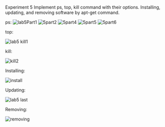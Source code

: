 Experiment 5
Implement ps, top, kill command with their options. 
Installing, updating, and removing software by apt-get 
command. 


ps:
![lab5Part1](https://github.com/user-attachments/assets/04b53656-0b09-4782-ab79-244277dc02eb)
![5part2](https://github.com/user-attachments/assets/66ba4117-326d-4521-83e3-5310f4cd73ee)
![5part4](https://github.com/user-attachments/assets/e3d175b8-b17a-4785-acd4-0c919cd405ec)
![5part5](https://github.com/user-attachments/assets/07a91621-afa1-4ba5-8f33-89f7450437a5)
![5part6](https://github.com/user-attachments/assets/c8db2eb6-ac1d-4657-adb1-f580ebba8a33)



top:

![lab5 kill1](https://github.com/user-attachments/assets/2c2a3676-1151-4c87-bec8-52723df4cfb8)


kill:

![kill2](https://github.com/user-attachments/assets/2b1798e9-fa90-44fa-bce0-17d100f573b1)


Installing:

![install](https://github.com/user-attachments/assets/eeaf0f93-d735-44c7-9b4e-c0d0bc4a8d90)



Updating:

![lab5 last](https://github.com/user-attachments/assets/3d8ecb2a-f3c8-4ec3-8822-d0740673e7b9)



Removing:

![removing](https://github.com/user-attachments/assets/8e9af5a6-9b74-4dc5-b254-842297eb2381)






